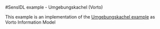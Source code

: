 #SensIDL example - Umgebungskachel (Vorto)

This example is an implementation of the [Umgebungskachel example](https://github.com/SENSIDL-PROJECT/SensIDL/tree/master/code/examples/de.fzi.sensidl.example.umgebungskachel) as Vorto Information Model
